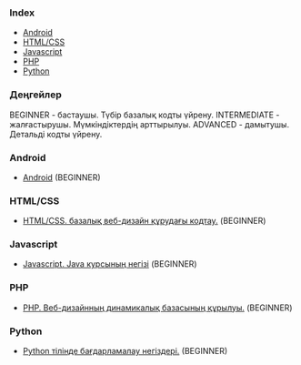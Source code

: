 ### Index

* [Android](#android)
* [HTML/CSS](#html/css)
* [Javascript](#javascript)
* [PHP](#php)
* [Python](#python)


### Деңгейлер

BEGINNER - бастаушы. Түбір базалық кодты үйрену.
INTERMEDIATE - жалғастырушы. Мүмкіндіктердің арттырылуы.
ADVANCED - дамытушы. Детальді кодты үйрену.


### Android

* [Android](https://bilgen.academy/course/view.php?id=512) (BEGINNER)


### HTML/CSS

* [HTML/CSS. базалық веб-дизайн құрудағы кодтау.](https://bilgen.academy/course/view.php?id=510) (BEGINNER)


### Javascript

* [Javascript. Java курсының негізі](https://bilgen.academy/course/view.php?id=506) (BEGINNER)


### PHP

* [PHP. Веб-дизайнның динамикалық базасының құрылуы.](https://bilgen.academy/course/view.php?id=508)  (BEGINNER)


### Python

* [Python тiлiнде бағдарламалау негiздерi.](https://openu.kz/kz/courses/python-tilinde-badarlamalau-negizderi)  (BEGINNER)


